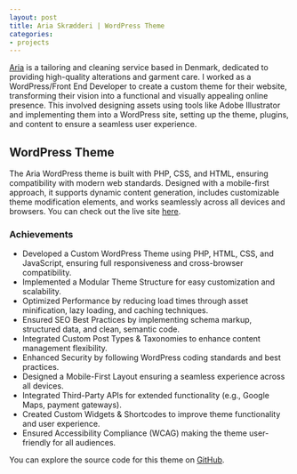 ```yaml
---
layout: post
title: Aria Skrædderi | WordPress Theme
categories:
- projects
---
```


<a href="https://aria-sr.dk/" target="_blank">Aria</a> is a tailoring and cleaning service based in Denmark, dedicated to providing high-quality alterations and garment care. I worked as a WordPress/Front End Developer to create a custom theme for their website, transforming their vision into a functional and visually appealing online presence. This involved designing assets using tools like Adobe Illustrator and implementing them into a WordPress site, setting up the theme, plugins, and content to ensure a seamless user experience.

## WordPress Theme

The Aria WordPress theme is built with PHP, CSS, and HTML, ensuring compatibility with modern web standards. Designed with a mobile-first approach, it supports dynamic content generation, includes customizable theme modification elements, and works seamlessly across all devices and browsers. You can check out the live site [here](https://aria-sr.dk/).

### Achievements
- Developed a Custom WordPress Theme using PHP, HTML, CSS, and JavaScript, ensuring full responsiveness and cross-browser compatibility.
- Implemented a Modular Theme Structure for easy customization and scalability.
- Optimized Performance by reducing load times through asset minification, lazy loading, and caching techniques.
- Ensured SEO Best Practices by implementing schema markup, structured data, and clean, semantic code.
- Integrated Custom Post Types & Taxonomies to enhance content management flexibility.
- Enhanced Security by following WordPress coding standards and best practices.
- Designed a Mobile-First Layout ensuring a seamless experience across all devices.
- Integrated Third-Party APIs for extended functionality (e.g., Google Maps, payment gateways).
- Created Custom Widgets & Shortcodes to improve theme functionality and user experience.
- Ensured Accessibility Compliance (WCAG) making the theme user-friendly for all audiences.

You can explore the source code for this theme on [GitHub](https://github.com/AfshinMoatari/Aria-website).
